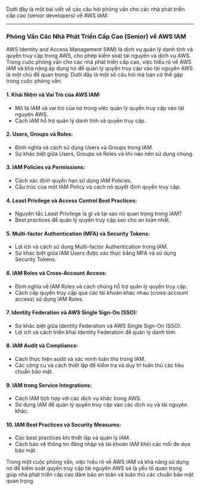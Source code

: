 Dưới đây là một bài viết về các câu hỏi phỏng vấn cho các nhà phát triển cấp cao (senior developers) về AWS IAM:

---

### Phỏng Vấn Các Nhà Phát Triển Cấp Cao (Senior) về AWS IAM

AWS Identity and Access Management (IAM) là dịch vụ quản lý danh tính và quyền truy cập trong AWS, cho phép kiểm soát tài nguyên và dịch vụ AWS. Trong cuộc phỏng vấn cho các nhà phát triển cấp cao, việc hiểu rõ về AWS IAM và khả năng áp dụng nó để quản lý quyền truy cập vào tài nguyên AWS là một chủ đề quan trọng. Dưới đây là một số câu hỏi mà bạn có thể gặp trong cuộc phỏng vấn:

#### 1. **Khái Niệm và Vai Trò của AWS IAM:**

- Mô tả IAM và vai trò của nó trong việc quản lý quyền truy cập vào tài nguyên AWS.
- Cách IAM hỗ trợ quản lý danh tính và quyền truy cập.

#### 2. **Users, Groups và Roles:**

- Định nghĩa và cách sử dụng Users và Groups trong IAM.
- Sự khác biệt giữa Users, Groups và Roles và khi nào nên sử dụng chúng.

#### 3. **IAM Policies và Permissions:**

- Cách xác định quyền hạn sử dụng IAM Policies.
- Cấu trúc của một IAM Policy và cách nó quyết định quyền truy cập.

#### 4. **Least Privilege và Access Control Best Practices:**

- Nguyên tắc Least Privilege là gì và tại sao nó quan trọng trong IAM?
- Best practices để quản lý quyền truy cập sao cho an toàn nhất.

#### 5. **Multi-factor Authentication (MFA) và Security Tokens:**

- Lợi ích và cách sử dụng Multi-factor Authentication trong IAM.
- Sự khác biệt giữa IAM Users được xác thực bằng MFA và sử dụng Security Tokens.

#### 6. **IAM Roles và Cross-Account Access:**

- Định nghĩa về IAM Roles và cách chúng hỗ trợ quản lý quyền truy cập.
- Cách cấp quyền truy cập qua các tài khoản khác nhau (cross-account access) sử dụng IAM Roles.

#### 7. **Identity Federation và AWS Single Sign-On (SSO):**

- Sự khác biệt giữa Identity Federation và AWS Single Sign-On (SSO).
- Lợi ích và cách triển khai Identity Federation để quản lý danh tính.

#### 8. **IAM Audit và Compliance:**

- Cách thực hiện audit và xác minh tuân thủ trong IAM.
- Các công cụ và cách thiết lập để kiểm tra và duy trì tuân thủ các tiêu chuẩn bảo mật.

#### 9. **IAM trong Service Integrations:**

- Cách IAM tích hợp với các dịch vụ khác trong AWS.
- Sử dụng IAM để quản lý quyền truy cập vào các dịch vụ và tài nguyên khác.

#### 10. **IAM Best Practices và Security Measures:**

- Các best practices khi thiết lập và quản lý IAM.
- Cách bảo vệ thông tin đăng nhập và tài khoản IAM khỏi các mối đe dọa bảo mật.

Trong một cuộc phỏng vấn, việc hiểu rõ về AWS IAM và khả năng sử dụng nó để kiểm soát quyền truy cập tài nguyên AWS sẽ là yếu tố quan trọng giúp nhà phát triển cấp cao đảm bảo an toàn và tuân thủ các chuẩn bảo mật quan trọng.

